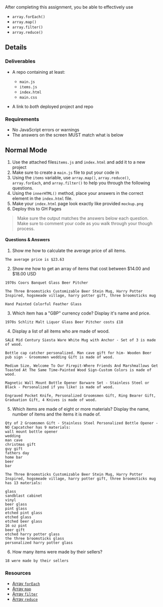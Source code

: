 

After completing this assignment, you be able to effectively use

* `array.forEach()`
* `array.map()`
* `array.filter()`
* `array.reduce()`

## Details

### Deliverables

- A repo containing at least:
  - `main.js`
  - `items.js`
  - `index.html`
  - `main.css`

- A link to *both* deployed project and repo

### Requirements

- No JavaScript errors or warnings
- The answers on the screen MUST match what is below

## Normal Mode

1. Use the attached files`items.js` and `index.html` and add it to a new project
2. Make sure to create a `main.js` file to put your code in
3. Using the `items` variable, use `array.map()`, `array.reduce()`, `array.forEach`, and `array.filter()` to help you through the following questions.
4. Using the `innerHTML()` method, place your answers in the correct element in the `index.html` file.
5. Make your `index.html` page look exactly like provided `mockup.png`
6. Deploy this to GH Pages

> Make sure the output matches the answers below each question. Make sure to comment your code as you walk through your though process.

#### Questions & Answers

1. Show me how to calculate the average price of all items.

  ```
  The average price is $23.63
  ```

2. Show me how to get an array of items that cost between $14.00 and $18.00 USD

  ```
  1970s Coors Banquet Glass Beer Pitcher

  The Three Broomsticks Customizable Beer Stein Mug, Harry Potter Inspired, hogsmeade village, harry potter gift, three broomsticks mug

  Hand Painted Colorful Feather Glass
  ```

3. Which item has a "GBP" currency code? Display it's name and price.

  ```
  1970s Schlitz Malt Liquor Glass Beer Pitcher costs £18
  ```

4. Display a list of all items who are made of wood.

  ```
  SALE Mid Century Siesta Ware White Mug with Anchor - Set of 3 is made of wood.

  Bottle cap catcher personalized. Man cave gift for him- Wooden Beer pub sign - Groomsmen wedding Gift is made of wood.

  Medium Size, Welcome To Our Firepit-Where Friends And Marshmallows Get Toasted At The Same Time-Painted Wood Sign-Custom Colors is made of wood.

  Magnetic Wall Mount Bottle Opener Barware Set - Stainless Steel or Black - Personalized if you like! is made of wood.

  Engraved Pocket Knife, Personalized Groomsmen Gift, Ring Bearer Gift, Graduation Gift, 4 Knives is made of wood.
  ```

5. Which items are made of eight or more materials? Display the name, number of items and the items it is made of.

  ```
  Qty of 2 Groomsmen Gift - Stainless Steel Personalized Bottle Opener - NO Capcatcher has 9 materials:
  wall mount bottle opener
  wedding
  man cave
  christmas gift
  guy gift
  fathers day
  home bar
  beer
  bar

  The Three Broomsticks Customizable Beer Stein Mug, Harry Potter  Inspired, hogsmeade village, harry potter gift, three broomsticks mug  has 13 materials:

  glass
  sandblast cabinet
  vinyl
  beer glass
  pint glass
  etched pint glass
  etched glass
  etched beer glass
  16 oz pint
  beer gift
  etched harry potter glass
  the three broomsticks glass
  personalized harry potter glass
  ```

6. How many items were made by their sellers?
  ```
  18 were made by their sellers
  ```


### Resources

- [Array `forEach`](https://developer.mozilla.org/en-US/docs/Web/JavaScript/Reference/Global_Objects/Array/forEach)
- [Array `map`](https://developer.mozilla.org/en-US/docs/Web/JavaScript/Reference/Global_Objects/Array/map)
- [Array `filter`](https://developer.mozilla.org/en-US/docs/Web/JavaScript/Reference/Global_Objects/Array/filter)
- [Array `reduce`](https://developer.mozilla.org/en-US/docs/Web/JavaScript/Reference/Global_Objects/Array/Reduce)